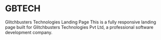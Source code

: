 # GBTECH
Glitchbusters Technologies Landing Page  This is a fully responsive landing page built for Glitchbusters Technologies Pvt Ltd, a professional software development company.

